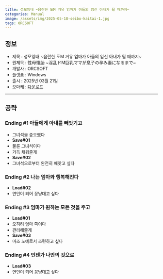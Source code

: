 ```yaml
---
title: 성모잉태 ~음란한 도M 거유 엄마가 아들의 임신 아내가 될 때까지~
categories: Manual
image: /assets/img/2025-05-18-seibo-kaitai-1.jpg
tags: ORCSOFT 
---
```


## 정보

* 제목 : 성모잉태 ~음란한 도M 거유 엄마가 아들의 임신 아내가 될 때까지~
* 원제목 : 性母懐胎 ~淫乱ドM巨乳ママが息子の孕み妻になるまで~
* 개발사 : ORCSOFT
* 플랫폼 : Windows
* 출시 : 2025년 03월 21일
* 오마케 : [다운로드](/assets/omake/seibo-kaitai.zip)

---

## 공략

### Ending #1 아들에게 아내를 빼앗기고
* 그녀석을 증오했다
* **Save#01**
* 물론 그녀석이다
* 가득 채워줄게
* **Save#02**
* 그녀석으로부터 완전히 빼앗고 싶다

### Ending #2 나는 엄마와 행복해진다

* **Load#02**
* 연인이 되어 꽁냥대고 싶다

### Ending #3 엄마가 원하는 모든 것을 주고

* **Load#01**
* 오히려 엄마 쪽이다
* 관리해줄게
* **Save#03**
* 마조 노예로서 조련하고 싶다

### Ending #4 언젠가 나만의 것으로

* **Load#03**
* 연인이 되어 꽁냥대고 싶다


